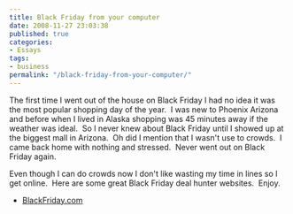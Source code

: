 ```yaml
---
title: Black Friday from your computer
date: 2008-11-27 23:03:38
published: true
categories:
- Essays
tags:
- business
permalink: "/black-friday-from-your-computer/"
---
```

The first time I went out of the house on Black Friday I had no idea it was the most popular shopping day of the year.  I was new to Phoenix Arizona and before when I lived in Alaska shopping was 45 minutes away if the weather was ideal.  So I never knew about Black Friday until I showed up at the biggest mall in Arizona.  Oh did I mention that I wasn't use to crowds.  I came back home with nothing and stressed.  Never went out on Black Friday again.

Even though I can do crowds now I don't like wasting my time in lines so I get online.  Here are some great Black Friday deal hunter websites.  Enjoy.

- [BlackFriday.com](https://blackfriday.com)